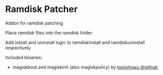 # Ramdisk Patcher

Addon for ramdisk patching

Place ramdisk files into the ramdisk folder

Add install and uninstall logic to ramdiskinstall and ramdiskuninstall respectively

Included binaries:
* magiskboot and magiskinit (also magiskpolicy) by [topjohnwu @github](https://github.com/topjohnwu)
